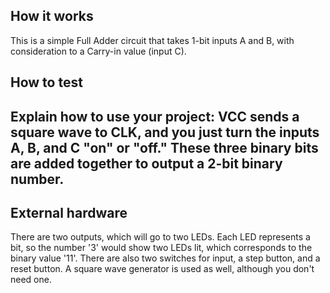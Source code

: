 <!---

This file is used to generate your project datasheet. Please fill in the information below and delete any unused
sections.

You can also include images in this folder and reference them in the markdown. Each image must be less than
512 kb in size, and the combined size of all images must be less than 1 MB.
-->

## How it works

This is a simple Full Adder circuit that takes 1-bit inputs A and B, with consideration to a Carry-in value (input C).

## How to test

Explain how to use your project:
VCC sends a square wave to CLK, and you just turn the inputs A, B, and C "on" or "off." These three binary bits are added together to output a 2-bit binary number.
-

## External hardware

There are two outputs, which will go to two LEDs. Each LED represents a bit, so the number '3' would show two LEDs lit, which corresponds to the binary value '11'. There are also two switches for input, a step button, and a reset button. A square wave generator is used as well, although you don't need one.
